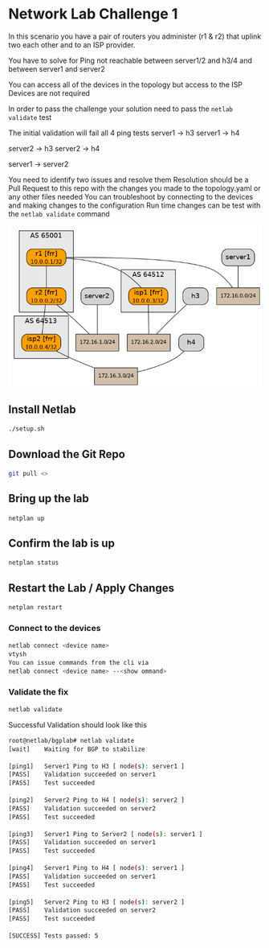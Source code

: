 # Network Lab Challenge 1  
In this scenario you have a pair of routers you administer (r1 & r2) that uplink two each other and to an ISP provider.

You have to solve for Ping not reachable between server1/2 and h3/4 and between server1 and server2

You can access all of the devices in the topology but access to the ISP Devices are not required

In order to pass the challenge your solution need to pass the ``netlab validate`` test 

The initial validation will fail all 4 ping tests 
server1 -> h3
server1 -> h4

server2 -> h3
server2 -> h4

server1 -> server2

You need to identify two issues and resolve them
Resolution should be a Pull Request to this repo with the changes you made to the topology.yaml or any other files needed 
You can troubleshoot by connecting to the devices and making changes to the configuration
Run time changes can be test with the ``netlab validate`` command

![img.png](img.png)

## Install Netlab 
```bash
./setup.sh
```

## Download the Git Repo
```bash
git pull <>
```

## Bring up the lab
```bash
netplan up
```

## Confirm the lab is up
```bash
netplan status
```

## Restart the Lab / Apply Changes
```bash
netplan restart
```

### Connect to the devices
```bash
netlab connect <device name>
vtysh 
You can issue commands from the cli via  
netlab connect <device name> --<show ommand>
```

### Validate the fix 
```bash
netlab validate
```
 
Successful Validation should look like this 
```bash
root@netlab/bgplab# netlab validate
[wait]    Waiting for BGP to stabilize

[ping1]   Server1 Ping to H3 [ node(s): server1 ]
[PASS]    Validation succeeded on server1
[PASS]    Test succeeded

[ping2]   Server2 Ping to H4 [ node(s): server2 ]
[PASS]    Validation succeeded on server2
[PASS]    Test succeeded

[ping3]   Server1 Ping to Server2 [ node(s): server1 ]
[PASS]    Validation succeeded on server1
[PASS]    Test succeeded

[ping4]   Server1 Ping to H4 [ node(s): server1 ]
[PASS]    Validation succeeded on server1
[PASS]    Test succeeded

[ping5]   Server2 Ping to H3 [ node(s): server2 ]
[PASS]    Validation succeeded on server2
[PASS]    Test succeeded

[SUCCESS] Tests passed: 5


